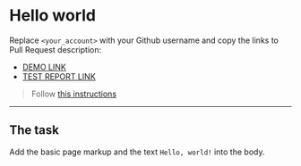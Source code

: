 # Hello world
Replace `<your_account>` with your Github username and copy the links to Pull Request description:
- [DEMO LINK](https://karyna-salnykova.github.io/layout_hello-world/)
- [TEST REPORT LINK](https://karyna-salnykova.github.io/layout_hello-world/report/html_report/)

> Follow [this instructions](https://mate-academy.github.io/layout_task-guideline/#how-to-solve-the-layout-tasks-on-github)
___

## The task
Add the basic page markup and the text `Hello, world!` into the body.
